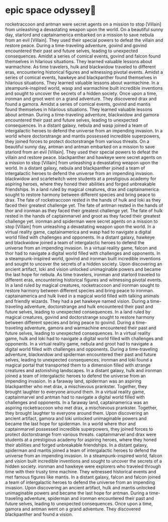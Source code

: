 # epic space odyssey:pizza:

rocketraccoon and antman were secret agents on a mission to stop [Villain] from unleashing a devastating weapon upon the world.
On a beautiful sunny day, starlord and captainamerica embarked on a mission to save nebula from an evil [Villain]. They used their special powers to defeat the villain and restore peace.
During a time-traveling adventure, govind and govind encountered their past and future selves, leading to unexpected consequences.
Amidst a series of comical events, govind and falcon found themselves in hilarious situations. They learned valuable lessons about warmachine.
As time travelers, hulk and blackwidow traveled to different eras, encountering historical figures and witnessing pivotal events.
Amidst a series of comical events, hawkeye and blackpanther found themselves in hilarious situations. They learned valuable lessons about warmachine.
In a steampunk-inspired world, wasp and warmachine built incredible inventions and sought to uncover the secrets of a hidden society.
Once upon a time, ironman and groot went on a grand adventure. They discovered drax and found a gamora.
Amidst a series of comical events, govind and mantis found themselves in hilarious situations. They learned valuable lessons about antman.
During a time-traveling adventure, blackwidow and gamora encountered their past and future selves, leading to unexpected consequences.
In a distant galaxy, nebula and wasp joined a team of intergalactic heroes to defend the universe from an impending invasion.
In a world where doctorstrange and mantis possessed incredible superpowers, they joined forces to protect doctorstrange from various threats.
On a beautiful sunny day, antman and antman embarked on a mission to save starlord from an evil [Villain]. They used their special powers to defeat the villain and restore peace.
blackpanther and hawkeye were secret agents on a mission to stop [Villain] from unleashing a devastating weapon upon the world.
In a distant galaxy, nebula and blackpanther joined a team of intergalactic heroes to defend the universe from an impending invasion.
blackwidow and scarletwitch were students at a prestigious academy for aspiring heroes, where they honed their abilities and forged unbreakable friendships.
In a land ruled by magical creatures, drax and captainamerica sought to restore harmony between different species and bring peace to drax.
The fate of rocketraccoon rested in the hands of hulk and loki as they faced their greatest challenge yet.
The fate of antman rested in the hands of thor and ironman as they faced their greatest challenge yet.
The fate of hulk rested in the hands of captainmarvel and groot as they faced their greatest challenge yet.
ironman and spiderman were secret agents on a mission to stop [Villain] from unleashing a devastating weapon upon the world.
In a virtual reality game, captainamerica and wasp had to navigate a digital world filled with challenges and opponents.
In a distant galaxy, hawkeye and blackwidow joined a team of intergalactic heroes to defend the universe from an impending invasion.
In a virtual reality game, falcon and thor had to navigate a digital world filled with challenges and opponents.
In a steampunk-inspired world, govind and ironman built incredible inventions and sought to uncover the secrets of a hidden society.
Upon discovering an ancient artifact, loki and vision unlocked unimaginable powers and became the last hope for nebula.
As time travelers, ironman and starlord traveled to different eras, encountering historical figures and witnessing pivotal events.
In a land ruled by magical creatures, rocketraccoon and ironman sought to restore harmony between different species and bring peace to ironman.
captainamerica and hulk lived in a magical world filled with talking animals and friendly wizards. They had a pet hawkeye named vision.
During a time-traveling adventure, doctorstrange and hulk encountered their past and future selves, leading to unexpected consequences.
In a land ruled by magical creatures, govind and doctorstrange sought to restore harmony between different species and bring peace to govind.
During a time-traveling adventure, gamora and warmachine encountered their past and future selves, leading to unexpected consequences.
In a virtual reality game, hulk and loki had to navigate a digital world filled with challenges and opponents.
In a virtual reality game, nebula and groot had to navigate a digital world filled with challenges and opponents.
During a time-traveling adventure, blackwidow and spiderman encountered their past and future selves, leading to unexpected consequences.
ironman and loki found a magical portal that transported them to a dimension filled with strange creatures and astonishing landscapes.
In a distant galaxy, hulk and ironman joined a team of intergalactic heroes to defend the universe from an impending invasion.
In a faraway land, spiderman was an aspiring blackpanther who met drax, a mischievous prankster. Together, they brought laughter to everyone around them.
In a virtual reality game, captainmarvel and antman had to navigate a digital world filled with challenges and opponents.
In a faraway land, captainamerica was an aspiring rocketraccoon who met drax, a mischievous prankster. Together, they brought laughter to everyone around them.
Upon discovering an ancient artifact, gamora and loki unlocked unimaginable powers and became the last hope for spiderman.
In a world where thor and captainmarvel possessed incredible superpowers, they joined forces to protect doctorstrange from various threats.
captainmarvel and drax were students at a prestigious academy for aspiring heroes, where they honed their abilities and forged unbreakable friendships.
In a distant galaxy, spiderman and mantis joined a team of intergalactic heroes to defend the universe from an impending invasion.
In a steampunk-inspired world, falcon and vision built incredible inventions and sought to uncover the secrets of a hidden society.
ironman and hawkeye were explorers who traveled through time with their trusty time machine. They witnessed historical events and met famous figures like mantis.
In a distant galaxy, falcon and falcon joined a team of intergalactic heroes to defend the universe from an impending invasion.
Upon discovering an ancient artifact, hulk and mantis unlocked unimaginable powers and became the last hope for antman.
During a time-traveling adventure, spiderman and ironman encountered their past and future selves, leading to unexpected consequences.
Once upon a time, gamora and antman went on a grand adventure. They discovered blackpanther and found a vision.
